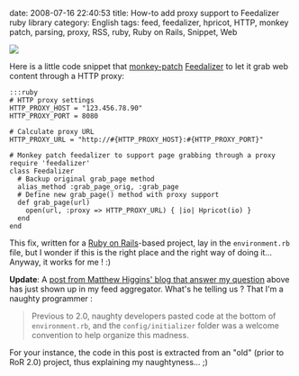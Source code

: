 date: 2008-07-16 22:40:53
title: How-to add proxy support to Feedalizer ruby library
category: English
tags: feed, feedalizer, hpricot, HTTP, monkey patch, parsing, proxy, RSS, ruby, Ruby on Rails, Snippet, Web

![](/static/uploads/2008/07/feedalizer.png)

Here is a little code snippet that [monkey-patch](http://en.wikipedia.org/wiki/Monkey_patch) [Feedalizer](http://termos.vemod.net/feedalizer) to let it grab web content through a HTTP proxy:

    :::ruby
    # HTTP proxy settings
    HTTP_PROXY_HOST = "123.456.78.90"
    HTTP_PROXY_PORT = 8080

    # Calculate proxy URL
    HTTP_PROXY_URL = "http://#{HTTP_PROXY_HOST}:#{HTTP_PROXY_PORT}"

    # Monkey patch feedalizer to support page grabbing through a proxy
    require 'feedalizer'
    class Feedalizer
      # Backup original grab_page method
      alias_method :grab_page_orig, :grab_page
      # Define new grab_page() method with proxy support
      def grab_page(url)
        open(url, :proxy => HTTP_PROXY_URL) { |io| Hpricot(io) }
      end
    end

This fix, written for a [Ruby on Rails](http://www.rubyonrails.org)-based project, lay in the `environment.rb` file, but I wonder if this is the right place and the right way of doing it... Anyway, it works for me ! :)

**Update**: A [post from Matthew Higgins' blog that answer my question](http://www.strictlyuntyped.com/2008/06/rails-where-to-put-other-files.html) above has just shown up in my feed aggregator. What's he telling us ? That I'm a naughty programmer :

> Previous to 2.0, naughty developers pasted code at the bottom of `environment.rb`, and the `config/initializer` folder was a welcome convention to help organize this madness.

For your instance, the code in this post is extracted from an "old" (prior to RoR 2.0) project, thus explaining my naughtyness... ;)

